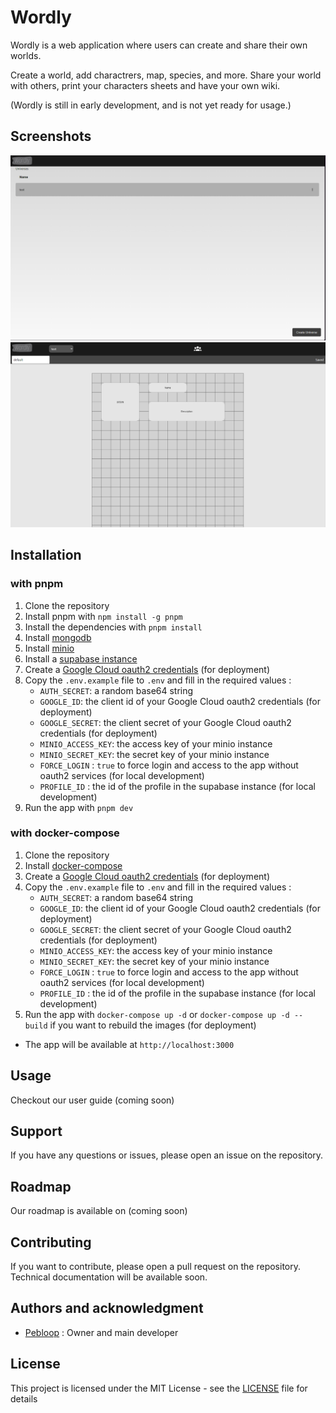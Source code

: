 # Wordly

Wordly is a web application where users can create and share their own worlds.

Create a world, add charactrers, map, species, and more.
Share your world with others, print your characters sheets and have your own wiki.

(Wordly is still in early development, and is not yet ready for usage.)


## Screenshots

<img src="./doc/screenshot_0.png">
<img src="./doc/screenshot_1.png">

## Installation

### with pnpm

1. Clone the repository
2. Install pnpm with `npm install -g pnpm`
3. Install the dependencies with `pnpm install`
4. Install [mongodb](https://www.mongodb.com/)
5. Install [minio](https://min.io/)
6. Install a [supabase instance](https://supabase.io/)
7. Create a [Google Cloud oauth2 credentials](https://console.cloud.google.com/apis/credentials/) (for deployment)
8. Copy the `.env.example` file to `.env` and fill in the required values :
    - `AUTH_SECRET`: a random base64 string
    - `GOOGLE_ID`: the client id of your Google Cloud oauth2 credentials (for deployment)
    - `GOOGLE_SECRET`: the client secret of your Google Cloud oauth2 credentials (for deployment)
    - `MINIO_ACCESS_KEY`: the access key of your minio instance
    - `MINIO_SECRET_KEY`: the secret key of your minio instance
    - `FORCE_LOGIN` : `true` to force login and access to the app without oauth2 services (for local development)
    - `PROFILE_ID` : the id of the profile in the supabase instance (for local development)
9. Run the app with `pnpm dev`

### with docker-compose

1. Clone the repository
2. Install [docker-compose](https://docs.docker.com/compose/install/)
3. Create a [Google Cloud oauth2 credentials](https://console.cloud.google.com/apis/credentials/) (for deployment)
4. Copy the `.env.example` file to `.env` and fill in the required values :
    - `AUTH_SECRET`: a random base64 string
    - `GOOGLE_ID`: the client id of your Google Cloud oauth2 credentials (for deployment)
    - `GOOGLE_SECRET`: the client secret of your Google Cloud oauth2 credentials (for deployment)
    - `MINIO_ACCESS_KEY`: the access key of your minio instance
    - `MINIO_SECRET_KEY`: the secret key of your minio instance
    - `FORCE_LOGIN` : `true` to force login and access to the app without oauth2 services (for local development)
    - `PROFILE_ID` : the id of the profile in the supabase instance (for local development)
5. Run the app with `docker-compose up -d` or `docker-compose up -d --build` if you want to rebuild the images (for deployment)

* The app will be available at `http://localhost:3000`

## Usage

Checkout our user guide (coming soon)

## Support

If you have any questions or issues, please open an issue on the repository.

## Roadmap

Our roadmap is available on (coming soon)

## Contributing

If you want to contribute, please open a pull request on the repository.
Technical documentation will be available soon.

## Authors and acknowledgment

- [Pebloop](https://github.com/Pebloop) : Owner and main developer

## License

This project is licensed under the MIT License - see the [LICENSE](LICENSE) file for details